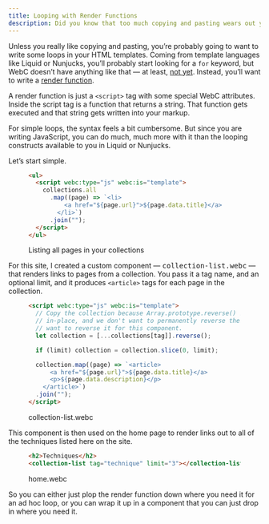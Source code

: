 ```yaml
---
title: Looping with Render Functions
description: Did you know that too much copying and pasting wears out your operating system’s clipboard? Extend the life of your OS by using loops!
---
```


Unless you really like copying and pasting, you’re probably going to want to write some loops in your HTML templates.
Coming from template languages like Liquid or Nunjucks, you’ll probably start looking for a `for` keyword, but WebC doesn’t have anything like that — at least, [not yet](https://github.com/11ty/webc/issues/28).
Instead, you’ll want to write a [render function](https://github.com/11ty/webc#javascript-render-functions).

A render function is just a `<script>` tag with some special WebC attributes.
Inside the script tag is a function that returns a string.
That function gets executed and that string gets written into your markup.

For simple loops, the syntax feels a bit cumbersome.
But since you are writing JavaScript, you can do much, much more with it than the looping constructs available to you in Liquid or Nunjucks.

Let’s start simple.

<figure>

```html
<ul>
  <script webc:type="js" webc:is="template">
    collections.all
      .map((page) => `<li>
          <a href="${page.url}">${page.data.title}</a>
        </li>`)
      .join("");
  </script>
</ul>
```

<figcaption>Listing all pages in your collections</figcaption>

</figure>

For this site, I created a custom component — <samp>collection-list.webc</samp> — that renders links to pages from a collection.
You pass it a tag name, and an optional limit, and it produces `<article>` tags for each page in the collection.

<figure>

```html
<script webc:type="js" webc:is="template">
  // Copy the collection because Array.prototype.reverse() reverses the array
  // in-place, and we don't want to permanently reverse the collection, we just
  // want to reverse it for this component.
  let collection = [...collections[tag]].reverse();

  if (limit) collection = collection.slice(0, limit);

  collection.map((page) => `<article>
      <a href="${page.url}">${page.data.title}</a>
      <p>${page.data.description}</p>
    </article>`)
  .join("");
</script>
```

<figcaption>collection-list.webc</figcaption>

</figure>

This component is then used on the home page to render links out to all of the techniques listed here on the site.

<figure>

```html
<h2>Techniques</h2>
<collection-list tag="technique" limit="3"></collection-list>
```

<figcaption>home.webc</figcaption>

</figure>

So you can either just plop the render function down where you need it for an ad hoc loop, or you can wrap it up in a component that you can just drop in where you need it.
